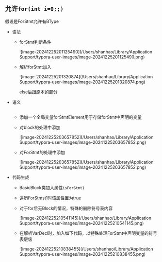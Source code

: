 ## 允许`for(int i=0;;)`

假设是ForStmt允许有BType

- 语法

  - forStmt判断条件

    ![image-20241225201125490](/Users/shanhao/Library/Application Support/typora-user-images/image-20241225201125490.png)

  - 解析forStmt加入

    ![image-20241225201320874](/Users/shanhao/Library/Application Support/typora-user-images/image-20241225201320874.png)

    else后跟原本的部分

- 语义

  ## 

  - 添加一个全局变量forStmtElement用于存储forStmt中声明的变量

  - 对block的处理中添加

    ![image-20241225203657852](/Users/shanhao/Library/Application Support/typora-user-images/image-20241225203657852.png)

  - 对ForStmt的处理中添加

    ![image-20241225203657852](/Users/shanhao/Library/Application Support/typora-user-images/image-20241225203657852.png)

    

    

- 代码生成

  - BasicBlock类加入属性`isForStmt1`

  - 遍历ForStmst1时该属性置为true

  - 对于for后无Block的情况，特殊的删除符号表内容

    ![image-20241225210541145](/Users/shanhao/Library/Application Support/typora-user-images/image-20241225210541145.png)

  - 在解析VarDecl时，加入如下代码，以特殊处理ForStmt中声明变量的符号表层级

    ![image-20241225210838455](/Users/shanhao/Library/Application Support/typora-user-images/image-20241225210838455.png)